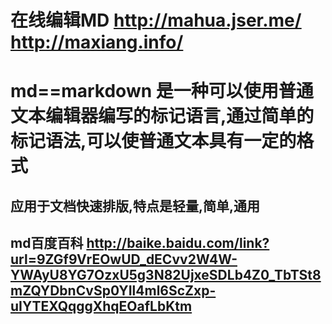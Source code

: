 # 在线编辑MD http://mahua.jser.me/   http://maxiang.info/
# md==markdown  是一种可以使用普通文本编辑器编写的标记语言,通过简单的标记语法,可以使普通文本具有一定的格式
## 应用于文档快速排版,特点是轻量,简单,通用
## md百度百科 http://baike.baidu.com/link?url=9ZGf9VrEOwUD_dECvv2W4W-YWAyU8YG7OzxU5g3N82UjxeSDLb4Z0_TbTSt8mZQYDbnCvSp0YIl4ml6ScZxp-uIYTEXQqggXhqEOafLbKtm
